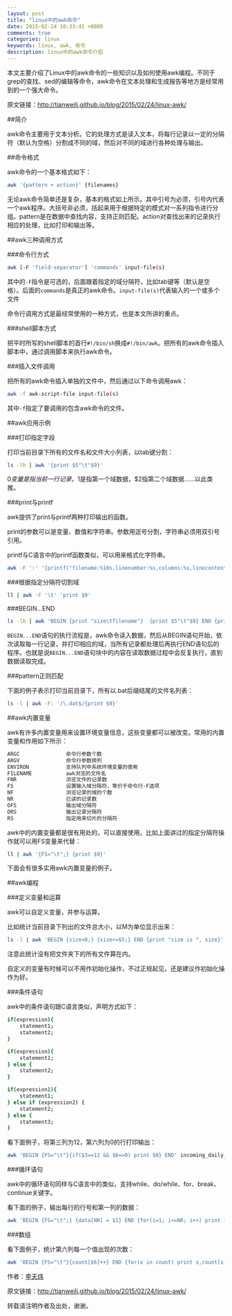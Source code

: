 ```yaml
---
layout: post
title: "linux中的awk命令"
date: 2015-02-24 10:33:41 +0800
comments: true
categories: linux
keywords: linux, awk, 命令
description: linux中的awk命令介绍
---
```


本文主要介绍了Linux中的awk命令的一些知识以及如何使用awk编程。不同于grep的查找、sed的编辑等命令，awk命令在文本处理和生成报告等地方是经常用到的一个强大命令。

<!--more-->

原文链接：<http://tianweili.github.io/blog/2015/02/24/linux-awk/>

##简介

awk命令主要用于文本分析。它的处理方式是读入文本，将每行记录以一定的分隔符（默认为空格）分割成不同的域，然后对不同的域进行各种处理与输出。

##命令格式

awk命令的一个基本格式如下：

```bash
awk '{pattern + action}' {filenames}
```

无论awk命令简单还是复杂，基本的格式如上所示。其中引号为必须，引号内代表一个awk程序。大括号非必须，括起来用于根据特定的模式对一系列指令进行分组。pattern是在数据中查找内容，支持正则匹配。action对查找出来的记录执行相应的处理，比如打印和输出等。

##awk三种调用方式

###命令行方式

```bash
awk [-F 'field-separator'] 'commands' input-file(s)
```

其中的`-F`指令是可选的，后面跟着指定的域分隔符，比如tab键等（默认是空格）。后面的`commands`是真正的awk命令。`input-file(s)`代表输入的一个或多个文件

命令行调用方式是最经常使用的一种方式，也是本文所讲的重点。

###shell脚本方式

把平时所写的shell脚本的首行`#!/bin/sh`换成`#!/bin/awk`。把所有的awk命令插入脚本中，通过调用脚本来执行awk命令。

###插入文件调用

把所有的awk命令插入单独的文件中，然后通过以下命令调用awk：

```bash
awk -f awk-script-file input-file(s)
```

其中`-f`指定了要调用的包含awk命令的文件。

##awk应用示例

###打印指定字段

打印当前目录下所有的文件名和文件大小列表，以tab键分割：

```bash
ls -lh | awk '{print $5"\t"$9}'
```

$0变量是指当前一行记录，$1是指第一个域数据，$2指第二个域数据……以此类推。

###print与printf

awk提供了print与printf两种打印输出的函数。

print的参数可以是变量、数值和字符串。参数用逗号分割，字符串必须用双引号引用。

printf与C语言中的printf函数类似，可以用来格式化字符串。

```bash
awk -F ':' '{printf("filename:%10s,linenumber:%s,columns:%s,linecontent:%s\n",FILENAME,NR,NF,$0)}' /etc/passwd
```

###根据指定分隔符切割域

```bash
ll | awk -F '\t' 'print $9'
```

###BEGIN...END

```bash
ls -lh | awk 'BEGIN {print "size\tfilename"}  {print $5"\t"$9} END {print "---end---"}'
```

`BEGIN...END`语句的执行流程是，awk命令读入数据，然后从BEGIN语句开始，依次读取每一行记录，并打印相应的域，当所有记录都处理后再执行END语句后的程序。也就是说`BEGIN...END`语句块中的内容在读取数据过程中会反复执行，直到数据读取完成。

###pattern正则匹配

下面的例子表示打印当前目录下，所有以.bat后缀结尾的文件名列表：

```bash
ls -l | awk -F: '/\.dat$/{print $9}'
```

##awk内置变量

awk有许多内置变量用来设置环境变量信息，这些变量都可以被改变。常用的内置变量和作用如下所示：

```bash
ARGC               命令行参数个数
ARGV               命令行参数排列
ENVIRON            支持队列中系统环境变量的使用
FILENAME           awk浏览的文件名
FNR                浏览文件的记录数
FS                 设置输入域分隔符，等价于命令行-F选项
NF                 浏览记录的域的个数
NR                 已读的记录数
OFS                输出域分隔符
ORS                输出记录分隔符
RS                 指定用来切片的分隔符
```
awk中的内置变量都是很有用处的，可以直接使用。比如上面讲过的指定分隔符操作就可以用FS变量来代替：

```bash
ll | awk '{FS="\t";} {print $9}'
```
下面会有很多实用awk内置变量的例子。

##awk编程

###定义变量和运算

awk可以自定义变量，并参与运算。

比如统计当前目录下列出的文件总大小，以M为单位显示出来：

```bash
ls -l | awk 'BEGIN {size=0;} {size+=$5;} END {print "size is ", size}'
```
注意此统计没有把文件夹下的所有文件算在内。

自定义的变量有时候可以不用作初始化操作，不过正规起见，还是建议作初始化操作为好。

###条件语句

awk中的条件语句跟C语言类似，声明方式如下：

```bash
if(expression){
	statement1;
	statement2;
}

if(expression){
	statement1;
} else {
	statement2;
}

if(expression1){
	statement1;
} else if (expression2) {
	statement2;
} else {
	statement3;
}
```

看下面例子，将第三列为12，第六列为0的行打印输出：

```bash
awk 'BEGIN {FS="\t"}{if($3==12 && $6==0) print $0} END' incoming_daily_20150223.dat
```

###循环语句

awk中的循环语句同样与C语言中的类似，支持while、do/while、for、break、continue关键字。

看下面的例子，输出每行的行号和第一列的数据：

```bash
awk 'BEGIN {FS="\t";} {data[NR] = $1} END {for(i=1; i<=NR; i++) print i"\t"data[i]}' incoming_daily_20150223.dat
```


###数组

看下面例子，统计第六列每一个值出现的次数：

```bash
awk 'BEGIN {FS="\t"}{count[$6]++} END {for(x in count) print x,count[x]}' incoming_daily_20150223.dat
```


作者：[李天炜](http://tianweili.github.io/)

原文链接：<http://tianweili.github.io/blog/2015/02/24/linux-awk/>

转载请注明作者及出处，谢谢。